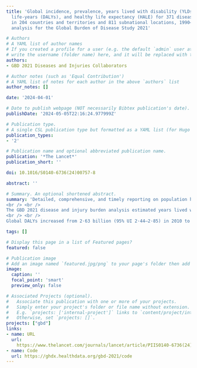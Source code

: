 ```yaml
---
title: 'Global incidence, prevalence, years lived with disability (YLDs), disability-adjusted
  life-years (DALYs), and healthy life expectancy (HALE) for 371 diseases and injuries
  in 204 countries and territories and 811 subnational locations, 1990–2021: a systematic
  analysis for the Global Burden of Disease Study 2021'

# Authors
# A YAML list of author names
# If you created a profile for a user (e.g. the default `admin` user at `content/authors/admin/`), 
# write the username (folder name) here, and it will be replaced with their full name and linked to their profile.
authors:
- GBD 2021 Diseases and Injuries Collaborators

# Author notes (such as 'Equal Contribution')
# A YAML list of notes for each author in the above `authors` list
author_notes: []

date: '2024-04-01'

# Date to publish webpage (NOT necessarily Bibtex publication's date).
publishDate: '2024-05-05T22:16:24.977999Z'

# Publication type.
# A single CSL publication type but formatted as a YAML list (for Hugo requirements).
publication_types:
- '2'

# Publication name and optional abbreviated publication name.
publication: '*The Lancet*'
publication_short: ''

doi: 10.1016/S0140-6736(24)00757-8

abstract: ''

# Summary. An optional shortened abstract.
summary: 'Detailed, comprehensive, and timely reporting on population health by underlying causes of disability and premature death is crucial to understanding and responding to complex patterns of disease and injury burden over time and across age groups, sexes, and locations. The availability of disease burden estimates can promote evidence-based interventions that enable public health researchers, policy makers, and other professionals to implement strategies that can mitigate diseases. It can also facilitate more rigorous monitoring of progress towards national and international health targets, such as the Sustainable Development Goals. For three decades, the Global Burden of Diseases, Injuries, and Risk Factors Study (GBD) has filled that need. A global network of collaborators contributed to the production of GBD 2021 by providing, reviewing, and analysing all available data. GBD estimates are updated routinely with additional data and refined analytical methods. GBD 2021 presents, for the first time, estimates of health loss due to the COVID-19 pandemic.
<br /> <br />
The GBD 2021 disease and injury burden analysis estimated years lived with disability (YLDs), years of life lost (YLLs), disability-adjusted life-years (DALYs), and healthy life expectancy (HALE) for 371 diseases and injuries using 100 983 data sources. Data were extracted from vital registration systems, verbal autopsies, censuses, household surveys, disease-specific registries, health service contact data, and other sources. YLDs were calculated by multiplying cause-age-sex-location-year-specific prevalence of sequelae by their respective disability weights, for each disease and injury. YLLs were calculated by multiplying cause-age-sex-location-year-specific deaths by the standard life expectancy at the age that death occurred. DALYs were calculated by summing YLDs and YLLs. HALE estimates were produced using YLDs per capita and age-specific mortality rates by location, age, sex, year, and cause. 95% uncertainty intervals (UIs) were generated for all final estimates as the 2·5th and 97·5th percentiles values of 500 draws. Uncertainty was propagated at each step of the estimation process. Counts and age-standardised rates were calculated globally, for seven super-regions, 21 regions, 204 countries and territories (including 21 countries with subnational locations), and 811 subnational locations, from 1990 to 2021. Here we report data for 2010 to 2021 to highlight trends in disease burden over the past decade and through the first 2 years of the COVID-19 pandemic.
<br /> <br />
Global DALYs increased from 2·63 billion (95% UI 2·44–2·85) in 2010 to 2·88 billion (2·64–3·15) in 2021 for all causes combined. Much of this increase in the number of DALYs was due to population growth and ageing, as indicated by a decrease in global age-standardised all-cause DALY rates of 14·2% (95% UI 10·7–17·3) between 2010 and 2019. Notably, however, this decrease in rates reversed during the first 2 years of the COVID-19 pandemic, with increases in global age-standardised all-cause DALY rates since 2019 of 4·1% (1·8–6·3) in 2020 and 7·2% (4·7–10·0) in 2021. In 2021, COVID-19 was the leading cause of DALYs globally (212·0 million [198·0–234·5] DALYs), followed by ischaemic heart disease (188·3 million [176·7–198·3]), neonatal disorders (186·3 million [162·3–214·9]), and stroke (160·4 million [148·0–171·7]). However, notable health gains were seen among other leading communicable, maternal, neonatal, and nutritional (CMNN) diseases. Globally between 2010 and 2021, the age-standardised DALY rates for HIV/AIDS decreased by 47·8% (43·3–51·7) and for diarrhoeal diseases decreased by 47·0% (39·9–52·9). Non-communicable diseases contributed 1·73 billion (95% UI 1·54–1·94) DALYs in 2021, with a decrease in age-standardised DALY rates since 2010 of 6·4% (95% UI 3·5–9·5). Between 2010 and 2021, among the 25 leading Level 3 causes, age-standardised DALY rates increased most substantially for anxiety disorders (16·7% [14·0–19·8]), depressive disorders (16·4% [11·9–21·3]), and diabetes (14·0% [10·0–17·4]). Age-standardised DALY rates due to injuries decreased globally by 24·0% (20·7–27·2) between 2010 and 2021, although improvements were not uniform across locations, ages, and sexes. Globally, HALE at birth improved slightly, from 61·3 years (58·6–63·6) in 2010 to 62·2 years (59·4–64·7) in 2021. However, despite this overall increase, HALE decreased by 2·2% (1·6–2·9) between 2019 and 2021.'

tags: []

# Display this page in a list of Featured pages?
featured: false

# Publication image
# Add an image named `featured.jpg/png` to your page's folder then add a caption below.
image:
  caption: ''
  focal_point: 'smart'
  preview_only: false

# Associated Projects (optional).
#   Associate this publication with one or more of your projects.
#   Simply enter your project's folder or file name without extension.
#   E.g. `projects: ['internal-project']` links to `content/project/internal-project/index.md`.
#   Otherwise, set `projects: []`.
projects: ["gbd"]
links:
- name: URL
  url: 
    https://www.thelancet.com/journals/lancet/article/PIIS0140-6736(24)00757-8/fulltext
- name: Code
  url: https://ghdx.healthdata.org/gbd-2021/code
---
```

